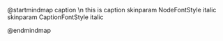 @startmindmap
caption \n this is caption
skinparam NodeFontStyle italic
skinparam CaptionFontStyle italic
<style>
mindmapdiagram{
node {
	backgroundcolor lightgreen
}
}
</style>
@endmindmap
